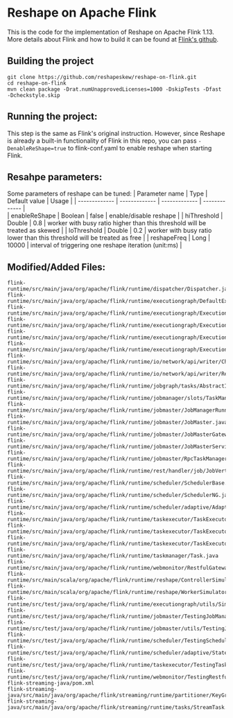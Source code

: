 # Reshape on Apache Flink
This is the code for the implementation of Reshape on Apache Flink 1.13. More details about Flink and how to build it can be found at [Flink's github](https://github.com/apache/flink).

## Building the project
```console
git clone https://github.com/reshapeskew/reshape-on-flink.git
cd reshape-on-flink
mvn clean package -Drat.numUnapprovedLicenses=1000 -DskipTests -Dfast -Dcheckstyle.skip
```
## Running the project:

This step is the same as Flink's original instruction. However, since Reshape is already a built-in functionality of Flink in this repo, you can pass `-DenableReShape=true` to flink-conf.yaml to enable reshape when starting Flink.

## Resahpe parameters:

Some parameters of reshape can be tuned:
| Parameter name  | Type | Default value | Usage |
| ------------- | ------------- |  ------------- |  ------------- |  
| enableReShape  | Boolean      |  false  | enable/disable reshape | 
| hiThreshold  | Double  |  0.8  | worker with busy ratio higher than this threshold will be treated as skewed | 
| loThreshold  | Double  |  0.2  | worker with busy ratio lower than this threshold will be treated as free | 
| reshapeFreq  | Long      |  10000  | interval of triggering one reshape iteration (unit:ms) | 


## Modified/Added Files:
```
flink-runtime/src/main/java/org/apache/flink/runtime/dispatcher/Dispatcher.java
flink-runtime/src/main/java/org/apache/flink/runtime/executiongraph/DefaultExecutionGraph.java
flink-runtime/src/main/java/org/apache/flink/runtime/executiongraph/Execution.java
flink-runtime/src/main/java/org/apache/flink/runtime/executiongraph/ExecutionGraph.java
flink-runtime/src/main/java/org/apache/flink/runtime/executiongraph/ExecutionJobVertex.java
flink-runtime/src/main/java/org/apache/flink/runtime/executiongraph/ExecutionVertex.java
flink-runtime/src/main/java/org/apache/flink/runtime/io/network/api/writer/ChannelSelectorRecordWriter.java
flink-runtime/src/main/java/org/apache/flink/runtime/io/network/api/writer/RecordWriterBuilder.java
flink-runtime/src/main/java/org/apache/flink/runtime/jobgraph/tasks/AbstractInvokable.java
flink-runtime/src/main/java/org/apache/flink/runtime/jobmanager/slots/TaskManagerGateway.java
flink-runtime/src/main/java/org/apache/flink/runtime/jobmaster/JobManagerRunner.java
flink-runtime/src/main/java/org/apache/flink/runtime/jobmaster/JobMaster.java
flink-runtime/src/main/java/org/apache/flink/runtime/jobmaster/JobMasterGateway.java
flink-runtime/src/main/java/org/apache/flink/runtime/jobmaster/JobMasterServiceLeadershipRunner.java
flink-runtime/src/main/java/org/apache/flink/runtime/jobmaster/RpcTaskManagerGateway.java
flink-runtime/src/main/java/org/apache/flink/runtime/rest/handler/job/JobVertexBackPressureHandler.java
flink-runtime/src/main/java/org/apache/flink/runtime/scheduler/SchedulerBase.java
flink-runtime/src/main/java/org/apache/flink/runtime/scheduler/SchedulerNG.java
flink-runtime/src/main/java/org/apache/flink/runtime/scheduler/adaptive/AdaptiveScheduler.java
flink-runtime/src/main/java/org/apache/flink/runtime/taskexecutor/TaskExecutor.java
flink-runtime/src/main/java/org/apache/flink/runtime/taskexecutor/TaskExecutorGateway.java
flink-runtime/src/main/java/org/apache/flink/runtime/taskexecutor/TaskExecutorGatewayDecoratorBase.java
flink-runtime/src/main/java/org/apache/flink/runtime/taskmanager/Task.java
flink-runtime/src/main/java/org/apache/flink/runtime/webmonitor/RestfulGateway.java
flink-runtime/src/main/scala/org/apache/flink/runtime/reshape/ControllerSimulator.scala
flink-runtime/src/main/scala/org/apache/flink/runtime/reshape/WorkerSimulator.scala
flink-runtime/src/test/java/org/apache/flink/runtime/executiongraph/utils/SimpleAckingTaskManagerGateway.java
flink-runtime/src/test/java/org/apache/flink/runtime/jobmaster/TestingJobManagerRunner.java
flink-runtime/src/test/java/org/apache/flink/runtime/jobmaster/utils/TestingJobMasterGateway.java
flink-runtime/src/test/java/org/apache/flink/runtime/scheduler/TestingSchedulerNG.java
flink-runtime/src/test/java/org/apache/flink/runtime/scheduler/adaptive/StateTrackingMockExecutionGraph.java
flink-runtime/src/test/java/org/apache/flink/runtime/taskexecutor/TestingTaskExecutorGateway.java
flink-runtime/src/test/java/org/apache/flink/runtime/webmonitor/TestingRestfulGateway.java
flink-streaming-java/pom.xml
flink-streaming-java/src/main/java/org/apache/flink/streaming/runtime/partitioner/KeyGroupStreamPartitioner.java
flink-streaming-java/src/main/java/org/apache/flink/streaming/runtime/tasks/StreamTask.java
```
